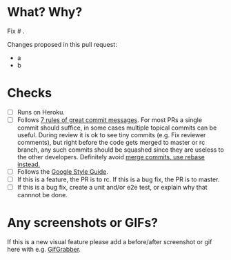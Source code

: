 # What? Why?
Fix # .

Changes proposed in this pull request:
- a
- b

# Checks
- [ ] Runs on Heroku.
- [ ] Follows [7 rules of great commit messages](http://chris.beams.io/posts/git-commit/). For most PRs a single commit should suffice, in some cases multiple topical commits can be useful. During review it is ok to see tiny commits (e.g. Fix reviewer comments), but right before the code gets merged to master or rc branch, any such commits should be squashed since they are useless to the other developers. Definitely avoid [merge commits, use rebase instead.](http://nathanleclaire.com/blog/2014/09/14/dont-be-scared-of-git-rebase/)
- [ ] Follows the [Google Style Guide](https://github.com/google/styleguide).
- [ ] If this is a feature, the PR is to rc. If this is a bug fix, the PR is to master.
- [ ] If this is a bug fix, create a unit and/or e2e test, or explain why that cannnot be done.

# Any screenshots or GIFs?
If this is a new visual feature please add a before/after screenshot or gif
here with e.g. [GifGrabber](http://www.gifgrabber.com/).
